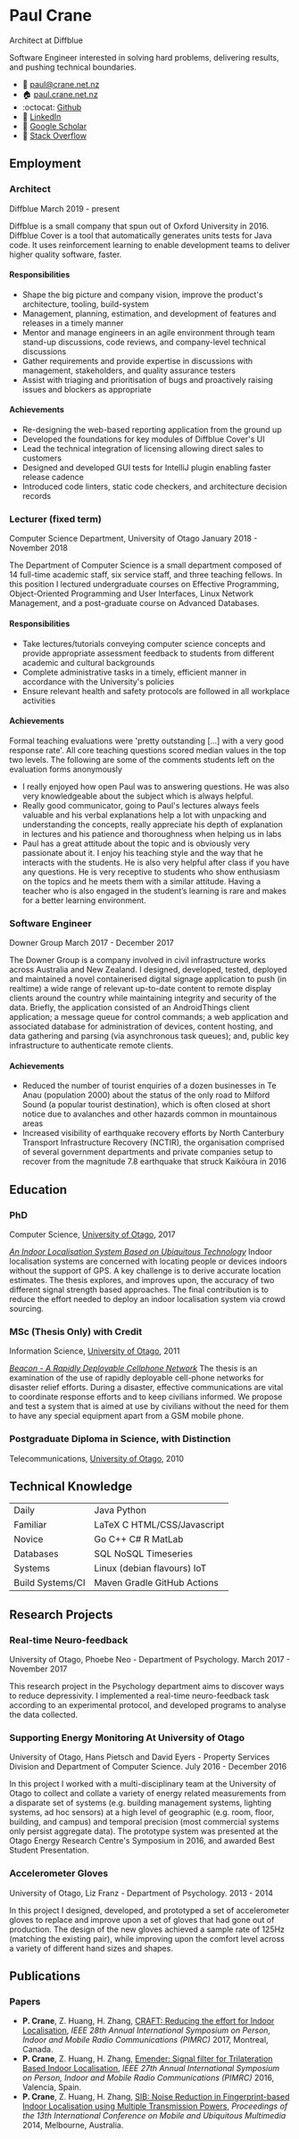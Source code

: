 # Paul Crane

Architect at Diffblue 

Software Engineer interested in solving hard problems, delivering results, and pushing technical boundaries.

- :email: [paul@crane.net.nz](mailto:paul@crane.net.nz)
- :house: [paul.crane.net.nz](https://paul.crane.net.nz)
- :octocat: [Github](https://github.com/pcrane)
- :office: [LinkedIn](https://www.linkedin.com/in/paulscrane/)
- :book: [Google Scholar](https://scholar.google.co.nz/citations?user=kjrHeXQAAAAJ)
- :raising_hand: [Stack Overflow](https://stackoverflow.com/users/8884278/paul-crane)

## Employment

### Architect
Diffblue
March 2019 - present

Diffblue is a small company that spun out of Oxford University in 2016. Diffblue Cover is a tool that automatically generates units tests for Java code. It uses reinforcement learning to enable development teams to deliver higher quality software, faster.

#### Responsibilities

* Shape the big picture and company vision, improve the product's architecture, tooling, build-system
* Management, planning, estimation, and development of features and releases in a timely manner
* Mentor and manage engineers in an agile environment through team stand-up discussions, code reviews, and company-level technical discussions
* Gather requirements and provide expertise in discussions with management, stakeholders, and quality assurance testers
* Assist with triaging and prioritisation of bugs and proactively raising issues and blockers as appropriate

#### Achievements

* Re-designing the web-based reporting application from the ground up
* Developed the foundations for key modules of Diffblue Cover's UI
* Lead the technical integration of licensing allowing direct sales to customers
* Designed and developed GUI tests for IntelliJ plugin enabling faster release cadence
* Introduced code linters, static code checkers, and architecture decision records

### Lecturer (fixed term)
Computer Science Department, University of Otago
January 2018 - November 2018

The Department of Computer Science is a small department composed of 14 full-time academic staff, six service staff, and three teaching fellows. In this position I lectured undergraduate courses on Effective Programming, Object-Oriented Programming and User Interfaces, Linux Network Management, and a post-graduate course on Advanced Databases.

#### Responsibilities

* Take lectures/tutorials conveying computer science concepts and provide appropriate assessment feedback to students from different academic and cultural backgrounds
* Complete administrative tasks in a timely, efficient manner in accordance with the University's policies
* Ensure relevant health and safety protocols are followed in all workplace activities

#### Achievements

Formal teaching evaluations were 'pretty outstanding [...] with a very good response rate'. All core teaching questions scored median values in the top two levels. The following are some of the comments students left on the evaluation forms anonymously

* I really enjoyed how open Paul was to answering questions. He was also very knowledgeable about the subject which is always helpful.
* Really good communicator, going to Paul's lectures always feels valuable and his verbal explanations help a lot with unpacking and understanding the concepts, really appreciate his depth of explanation in lectures and his patience and thoroughness when helping us in labs
* Paul has a great attitude about the topic and is obviously very passionate about it. I enjoy his teaching style and the way that he interacts with the students. He is also very helpful after class if you have any questions. He is very receptive to students who show enthusiasm on the topics and he meets them with a similar attitude. Having a teacher who is also engaged in the student’s learning is rare and makes for a better learning environment.

### Software Engineer
Downer Group
March 2017 - December 2017

The Downer Group is a company involved in civil infrastructure works across Australia and New Zealand. I designed, developed, tested, deployed and maintained a novel containerised digital signage application to push (in realtime) a wide range of relevant up-to-date content to remote display clients around the country while maintaining integrity and security of the data. Briefly, the application consisted of an AndroidThings client application; a message queue for control commands; a web application and associated database for administration of devices, content hosting, and data gathering and parsing (via asynchronous task queues); and, public key infrastructure to authenticate remote clients.

#### Achievements

* Reduced the number of tourist enquiries of a dozen businesses in Te Anau (population 2000) about the status of the only road to Milford Sound (a popular tourist destination), which is often closed at short notice due to avalanches and other hazards common in mountainous areas
* Increased visibility of earthquake recovery efforts by North Canterbury Transport Infrastructure Recovery (NCTIR), the organisation comprised of several government departments and private companies setup to recover from the magnitude 7.8 earthquake that struck Kaikōura in 2016

## Education

### PhD 
Computer Science, [University of Otago](http://cs.otago.ac.nz), 2017

_[An Indoor Localisation System Based on Ubiquitous Technology](http://hdl.handle.net/10523/7564)_
Indoor localisation systems are concerned with locating people or devices indoors without the support of GPS. A key challenge is to derive accurate location estimates. The thesis explores, and improves upon, the accuracy of two different signal strength based approaches. The final contribution is to reduce the effort needed to deploy an indoor localisation system via crowd sourcing.

### MSc (Thesis Only) with Credit 
Information Science, [University of Otago](http://www.otago.ac.nz/info-science/), 2011

_[Beacon - A Rapidly Deployable Cellphone Network](http://hdl.handle.net/10523/2267)_
The thesis is an examination of the use of rapidly deployable cell-phone networks for disaster relief efforts. During a disaster, effective communications are vital to coordinate response efforts and to keep civilians informed. We propose and test a system that is aimed at use by civilians without the need for them to have any special equipment apart from a GSM mobile phone.

### Postgraduate Diploma in Science, with Distinction 
Telecommunications, [University of Otago](http://www.telecom.otago.ac.nz), 2010


## Technical Knowledge

|                  |                             |
|------------------|-----------------------------|
| Daily |  Java  Python |
| Familiar |  LaTeX  C  HTML/CSS/Javascript |
| Novice |  Go  C++  C#  R  MatLab |
| Databases |  SQL  NoSQL  Timeseries |
| Systems |  Linux (debian flavours)  IoT |
| Build Systems/CI |  Maven  Gradle  GitHub Actions |
## Research Projects

### Real-time Neuro-feedback
University of Otago, Phoebe Neo - Department of Psychology. March 2017 - November 2017

This research project in the Psychology department aims to discover ways to reduce depressivity. I implemented a real-time neuro-feedback task according to an experimental protocol, and developed programs to analyse the data collected.

### Supporting Energy Monitoring At University of Otago
University of Otago, Hans Pietsch and David Eyers - Property Services Division and Department of Computer Science. July 2016 - December 2016

In this project I worked with a multi-disciplinary team at the University of Otago to collect and collate a variety of energy related measurements from a disparate set of systems (e.g. building management systems, lighting systems, ad hoc sensors) at a high level of geographic (e.g. room, floor, building, and campus) and temporal precision (most commercial systems only persist aggregate data). The prototype system was presented at the Otago Energy Research Centre's Symposium in 2016, and awarded Best Student Presentation.

### Accelerometer Gloves
University of Otago, Liz Franz - Department of Psychology. 2013 - 2014

In this project I designed, developed, and prototyped a set of accelerometer gloves to replace and improve upon a set of gloves that had gone out of production. The design of the new gloves achieved a sample rate of 125Hz (matching the existing pair), while improving upon the comfort level across a variety of different hand sizes and shapes.

## Publications
### Papers
- **P. Crane**, Z. Huang, H. Zhang, [CRAFT: Reducing the effort for Indoor Localisation](https://paul.crane.net.nz/publications/pimrc2017/pimrc2017.pdf), _IEEE 28th Annual International Symposium on Person, Indoor and Mobile Radio Communications (PIMRC)_ 2017, Montreal, Canada.
- **P. Crane**, Z. Huang, H. Zhang, [Emender: Signal filter for Trilateration Based Indoor Localisation](https://paul.crane.net.nz/publications/pimrc2016/pimrc2016.pdf), _IEEE 27th Annual International Symposium on Person, Indoor and Mobile Radio Communications (PIMRC)_ 2016, Valencia, Spain.
- **P. Crane**, Z. Huang, H. Zhang, [SIB: Noise Reduction in Fingerprint-based Indoor Localisation using Multiple Transmission Powers](https://paul.crane.net.nz/publications/mum2014/mum2014.pdf), _Proceedings of the 13th International Conference on Mobile and Ubiquitous Multimedia_ 2014, Melbourne, Australia.

